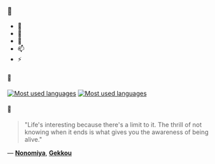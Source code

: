 ### 👋

- 🔭
- 🌱
- 💬
- 📫
- ⚡

#### 🧏

[![Most used languages](https://github-readme-stats-aynah.vercel.app/api/top-langs/?username=aynh&theme=solarized-dark&langs_count=6&layout=compact&hide_title=true)](https://github.com/anuraghazra/github-readme-stats#gh-dark-mode-only)
[![Most used languages](https://github-readme-stats-aynah.vercel.app/api/top-langs/?username=aynh&theme=solarized-light&langs_count=6&layout=compact&hide_title=true)](https://github.com/anuraghazra/github-readme-stats#gh-light-mode-only)

#### 💬

> "Life's interesting because there's a limit to it. The thrill of not knowing when it ends is what gives you the awareness of being alive."

&mdash; [**Nonomiya**](https://myanimelist.net/character.php?q=Nonomiya&cat=character), [**Gekkou**](https://myanimelist.net/search/all?q=Gekkou&cat=all)
